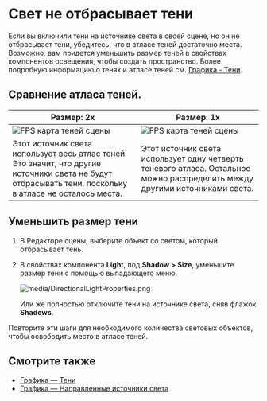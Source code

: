 # Свет не отбрасывает тени

Если вы включили тени на источнике света в своей сцене, но он не отбрасывает тени, убедитесь, что в атласе теней достаточно места. Возможно, вам придется уменьшить размер теней в свойствах компонентов освещения, чтобы создать пространство.
Более подробную информацию о тенях и атласе теней см. [Графика - Тени](../graphics/lights-and-shadows/shadows.md).

## Сравнение атласа теней.

| Размер: 2x     | Размер: 1x
| ---------------------------------------------------------------- | -------------------------------------------------------------
| ![FPS карта теней сцены](../graphics/lights-and-shadows/media/shadow-atlas-2x.png)               | ![FPS карта теней сцены](../graphics/lights-and-shadows/media/shadow-atlas-1x.png)
| Этот источник света использует весь атлас теней. Это значит, что другие источники света не будут отбрасывать тени, поскольку в атласе не осталось места.| Этот источник света использует одну четверть теневого атласа. Остальное можно распределить между другими источниками света.

## Уменьшить размер тени

1. В Редакторе сцены, выберите объект со светом, который отбрасывает тень.

2. В свойствах компонента **Light**, под **Shadow > Size**, уменьшите размер тени с помощью выпадающего меню. 

    ![media/DirectionalLightProperties.png](../graphics/lights-and-shadows/media/DirectionalLightProperties-size.png)

    Или же полностью отключите тени на источнике света, сняв флажок **Shadows**.

Повторите эти шаги для необходимого количества световых объектов, чтобы освободить место в атласе теней.

## Смотрите также

* [Графика — Тени](../graphics/lights-and-shadows/shadows.md)
* [Графика — Направленные источники света](../graphics/lights-and-shadows/directional-lights.md)
